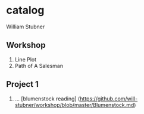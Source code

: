 # catalog

William Stubner

## Workshop

1. Line Plot
2. Path of A Salesman

## Project 1

1. ...
[blumenstock reading] (https://github.com/will-stubner/workshop/blob/master/Blumenstock.md)
